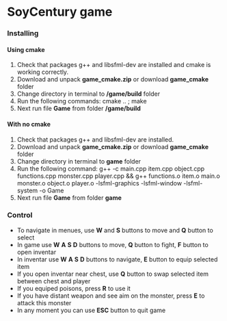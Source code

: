 # SoyCentury game #

### Installing ###

#### Using cmake ####

1. Check that packages g++ and libsfml-dev are installed and cmake is working correctly.
2. Download and unpack **game_cmake.zip** or download **game_cmake** folder
3. Change directory in terminal to **/game/build** folder
4. Run the following commands: cmake .. ; make 
5. Next run file **Game** from folder **/game/build**


#### With no cmake ####

1. Check that packages g++ and libsfml-dev are installed.
2. Download and unpack **game_cmake.zip** or download **game_cmake** folder
3. Change directory in terminal to **game** folder
4. Run the following command: g++ -c main.cpp item.cpp object.cpp functions.cpp monster.cpp player.cpp && g++ functions.o item.o main.o monster.o object.o player.o -lsfml-graphics -lsfml-window -lsfml-system -o Game
5. Next run file **Game** from folder **game**



### Control ###

* To navigate in menues, use **W** and **S** buttons to move and **Q** button to select
* In game use **W** **A** **S** **D** buttons to move, **Q** button to fight, **F** button to open inventar
* In inventar use **W** **A** **S** **D** buttons to navigate, **E** button to equip selected item
* If you open inventar near chest, use **Q** button to swap selected item between chest and player
* If you equiped poisons, press **R** to use it
* If you have distant weapon and see aim on the monster, press **E** to attack this monster
* In any moment you can use **ESC** button to quit game
